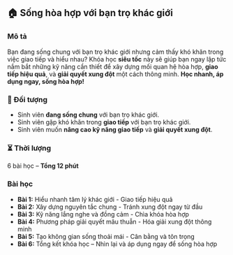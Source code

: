 ## 🏠 Sống hòa hợp với bạn trọ khác giới

### Mô tả  
Bạn đang sống chung với bạn trọ khác giới nhưng cảm thấy khó khăn trong việc giao tiếp và hiểu nhau? Khóa học **siêu tốc** này sẽ giúp bạn ngay lập tức nắm bắt những kỹ năng cần thiết để xây dựng mối quan hệ hòa hợp, **giao tiếp hiệu quả**, và **giải quyết xung đột** một cách thông minh. **Học nhanh, áp dụng ngay, sống hòa hợp!**

### 🎯 Đối tượng  
- Sinh viên **đang sống chung** với bạn trọ khác giới.  
- Sinh viên gặp khó khăn trong **giao tiếp** với bạn trọ khác giới.  
- Sinh viên muốn **nâng cao kỹ năng giao tiếp** và **giải quyết xung đột**.  

### ⏳ Thời lượng  
6 bài học – **Tổng 12 phút**

### Bài học  
- **Bài 1:** Hiểu nhanh tâm lý khác giới - Giao tiếp hiệu quả  
- **Bài 2:** Xây dựng nguyên tắc chung - Tránh xung đột ngay từ đầu  
- **Bài 3:** Kỹ năng lắng nghe và đồng cảm - Chìa khóa hòa hợp  
- **Bài 4:** Phương pháp giải quyết mâu thuẫn - Hóa giải xung đột thông minh  
- **Bài 5:** Tạo không gian sống thoải mái - Cân bằng và tôn trọng  
- **Bài 6:** Tổng kết khóa học – Nhìn lại và áp dụng ngay để sống hòa hợp